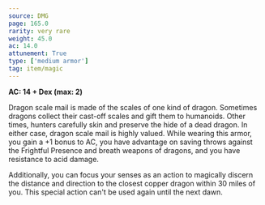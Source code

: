 ```yaml
---
source: DMG
page: 165.0
rarity: very rare
weight: 45.0
ac: 14.0
attunement: True
type: ['medium armor']
tag: item/magic
---
```


**AC: 14 + Dex (max: 2)**

Dragon scale mail is made of the scales of one kind of dragon. Sometimes dragons collect their cast-off scales and gift them to humanoids. Other times, hunters carefully skin and preserve the hide of a dead dragon. In either case, dragon scale mail is highly valued. While wearing this armor, you gain a +1 bonus to AC, you have advantage on saving throws against the Frightful Presence and breath weapons of dragons, and you have resistance to acid damage.

Additionally, you can focus your senses as an action to magically discern the distance and direction to the closest copper dragon within 30 miles of you. This special action can't be used again until the next dawn.


